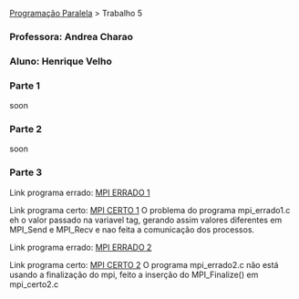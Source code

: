 [Programação Paralela](https://github.com/AndreaInfUFSM/elc139-2019a) > Trabalho 5


### Professora: Andrea Charao
### Aluno: Henrique Velho

### Parte 1

 soon


### Parte 2

soon


### Parte 3

Link programa errado: [MPI ERRADO 1](mpi_errado1.c)

Link programa certo: [MPI CERTO 1](mpi_certo1.c)
O problema do programa mpi_errado1.c eh o valor passado na variavel tag, gerando assim valores diferentes em MPI_Send e MPI_Recv e nao feita a comunicação dos processos.

Link programa errado: [MPI ERRADO 2](mpi_errado2.c)

Link programa certo: [MPI CERTO 2](mpi_certo2.c)
O programa mpi_errado2.c não está usando a finalização do mpi, feito a inserção do MPI_Finalize() em mpi_certo2.c

